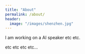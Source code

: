 ```yaml
---
title: "About"
permalink: /about/
header:
  image: "/images/shenzhen.jpg"
---
```


I am working on a AI speaker etc etc.

etc etc etc etc...